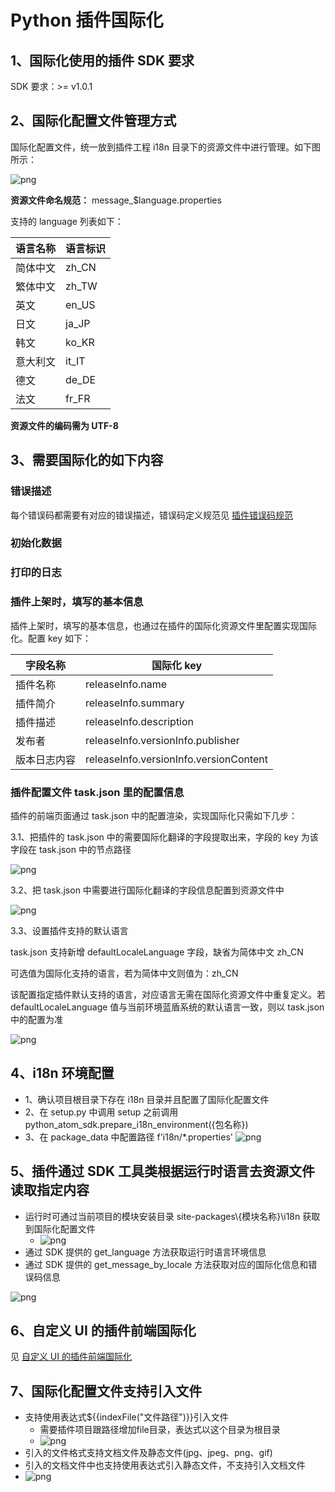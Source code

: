 # Python 插件国际化

## 1、国际化使用的插件 SDK 要求

SDK 要求：>= v1.0.1

## 2、国际化配置文件管理方式

国际化配置文件，统一放到插件工程 i18n 目录下的资源文件中进行管理。如下图所示：

![png](../../../assets/I18nConfig-python-1.png)

**资源文件命名规范：** message_$language.properties

支持的 language 列表如下：

| **语言名称** | **语言标识** |
| ------ | ------ |
| 简体中文 | zh_CN |
| 繁体中文 | zh_TW |
| 英文 | en_US |
| 日文 | ja_JP |
| 韩文 | ko_KR |
| 意大利文 | it_IT |
| 德文 | de_DE |
| 法文 | fr_FR |


**资源文件的编码需为 UTF-8**

## 3、需要国际化的如下内容

### 错误描述

每个错误码都需要有对应的错误描述，错误码定义规范见 [插件错误码规范](../plugin-dev-standard/plugin-error-code.md)

### 初始化数据

### 打印的日志

### 插件上架时，填写的基本信息

插件上架时，填写的基本信息，也通过在插件的国际化资源文件里配置实现国际化。配置 key 如下：

| 字段名称     | 国际化 key                              |
| ------------ | -------------------------------------- |
| 插件名称     | releaseInfo.name                       |
| 插件简介     | releaseInfo.summary                    |
| 插件描述     | releaseInfo.description                |
| 发布者       | releaseInfo.versionInfo.publisher      |
| 版本日志内容  | releaseInfo.versionInfo.versionContent |

### 插件配置文件 task.json 里的配置信息

插件的前端页面通过 task.json 中的配置渲染，实现国际化只需如下几步：

3.1、把插件的 task.json 中的需要国际化翻译的字段提取出来，字段的 key 为该字段在 task.json 中的节点路径

![png](../../../assets/I18nConfig-java-5.png)

3.2、把 task.json 中需要进行国际化翻译的字段信息配置到资源文件中

![png](../../../assets/I18nConfig-python-6.png)

3.3、设置插件支持的默认语言

task.json 支持新增 defaultLocaleLanguage 字段，缺省为简体中文 zh_CN

可选值为国际化支持的语言，若为简体中文则值为：zh_CN

该配置指定插件默认支持的语言，对应语言无需在国际化资源文件中重复定义。若 defaultLocaleLanguage 值与当前环境蓝盾系统的默认语言一致，则以 task.json 中的配置为准

![png](../../../assets/I18nConfig-java-7.png)

## 4、i18n 环境配置
- 1、确认项目根目录下存在 i18n 目录并且配置了国际化配置文件
- 2、在 setup.py 中调用 setup 之前调用 python_atom_sdk.prepare_i18n_environment({包名称})
- 3、在 package_data 中配置路径 f'i18n/*.properties'
  ![png](../../../assets/I18nConfig-python-8.png)
    

## 5、插件通过 SDK 工具类根据运行时语言去资源文件读取指定内容
- 运行时可通过当前项目的模块安装目录 site-packages\\{模块名称}\i18n 获取到国际化配置文件
  - ![png](../../../assets/I18nConfig-python-3.png)
- 通过 SDK 提供的 get_language 方法获取运行时语言环境信息
- 通过 SDK 提供的 get_message_by_locale 方法获取对应的国际化信息和错误码信息

![png](../../../assets/I18nConfig-python-4.png)

## 6、自定义 UI 的插件前端国际化

见 [自定义 UI 的插件前端国际化](./plugin-i18n-custom-ui.md)

## 7、国际化配置文件支持引入文件

- 支持使用表达式${{indexFile("文件路径")}}引入文件
  - 需要插件项目跟路径增加file目录，表达式以这个目录为根目录
  - ![png](../../../assets/I18nConfig-file-4.png)
- 引入的文件格式支持文档文件及静态文件(jpg、jpeg、png、gif)
- 引入的文档文件中也支持使用表达式引入静态文件，不支持引入文档文件
- ![png](../../../assets/I18nConfig-file-2.png)